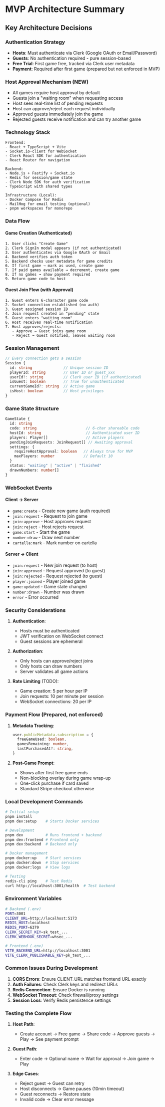 # MVP Architecture Summary

## Key Architecture Decisions

### Authentication Strategy

- **Hosts**: Must authenticate via Clerk (Google OAuth or Email/Password)
- **Guests**: No authentication required - pure session-based
- **Free Trial**: First game free, tracked via Clerk user metadata
- **Payment**: Required after first game (prepared but not enforced in MVP)

### Host Approval Mechanism (NEW)

- All games require host approval by default
- Guests join a "waiting room" when requesting access
- Host sees real-time list of pending requests
- Host can approve/reject each request individually
- Approved guests immediately join the game
- Rejected guests receive notification and can try another game

### Technology Stack

```
Frontend:
- React + TypeScript + Vite
- Socket.io-client for WebSocket
- Clerk React SDK for authentication
- React Router for navigation

Backend:
- Node.js + Fastify + Socket.io
- Redis for session/game state
- Clerk Node SDK for auth verification
- TypeScript with shared types

Infrastructure (Local):
- Docker Compose for Redis
- MailHog for email testing (optional)
- pnpm workspaces for monorepo
```

### Data Flow

#### Game Creation (Authenticated)

```
1. User clicks "Create Game"
2. Clerk SignIn modal appears (if not authenticated)
3. User authenticates via Google OAuth or Email
4. Backend verifies auth token
5. Backend checks user metadata for game credits
6. If first game → mark as used, create game
7. If paid games available → decrement, create game
8. If no games → show payment required
9. Return game code to host
```

#### Guest Join Flow (with Approval)

```
1. Guest enters 6-character game code
2. Socket connection established (no auth)
3. Guest assigned session ID
4. Join request created in "pending" state
5. Guest enters "waiting room"
6. Host receives real-time notification
7. Host approves/rejects:
   - Approve → Guest joins game room
   - Reject → Guest notified, leaves waiting room
```

### Session Management

```typescript
// Every connection gets a session
Session {
  id: string              // Unique session ID
  playerId: string        // User ID or guest_xxx
  userId?: string         // Clerk user ID (if authenticated)
  isGuest: boolean        // True for unauthenticated
  currentGameId?: string  // Active game
  isHost: boolean         // Host privileges
}
```

### Game State Structure

```typescript
GameState {
  id: string
  code: string                      // 6-char shareable code
  hostId: string                    // Authenticated user ID
  players: Player[]                 // Active players
  pendingJoinRequests: JoinRequest[] // Awaiting approval
  settings: {
    requireHostApproval: boolean   // Always true for MVP
    maxPlayers: number             // Default 10
  }
  status: "waiting" | "active" | "finished"
  drawnNumbers: number[]
}
```

### WebSocket Events

#### Client → Server

- `game:create` - Create new game (auth required)
- `join:request` - Request to join game
- `join:approve` - Host approves request
- `join:reject` - Host rejects request
- `game:start` - Start the game
- `number:draw` - Draw next number
- `cartella:mark` - Mark number on cartella

#### Server → Client

- `join:request` - New join request (to host)
- `join:approved` - Request approved (to guest)
- `join:rejected` - Request rejected (to guest)
- `player:joined` - Player joined game
- `game:updated` - Game state changed
- `number:drawn` - Number was drawn
- `error` - Error occurred

### Security Considerations

1. **Authentication**:
   - Hosts must be authenticated
   - JWT verification on WebSocket connect
   - Guest sessions are ephemeral

2. **Authorization**:
   - Only hosts can approve/reject joins
   - Only hosts can draw numbers
   - Server validates all game actions

3. **Rate Limiting** (TODO):
   - Game creation: 5 per hour per IP
   - Join requests: 10 per minute per session
   - WebSocket connections: 20 per IP

### Payment Flow (Prepared, not enforced)

1. **Metadata Tracking**:

   ```typescript
   user.publicMetadata.subscription = {
     freeGameUsed: boolean,
     gamesRemaining: number,
     lastPurchasedAt?: string,
   }
   ```

2. **Post-Game Prompt**:
   - Shows after first free game ends
   - Non-blocking overlay during game wrap-up
   - One-click purchase if card saved
   - Standard Stripe checkout otherwise

### Local Development Commands

```bash
# Initial setup
pnpm install
pnpm dev:setup    # Starts Docker services

# Development
pnpm dev          # Runs frontend + backend
pnpm dev:frontend # Frontend only
pnpm dev:backend  # Backend only

# Docker management
pnpm docker:up    # Start services
pnpm docker:down  # Stop services
pnpm docker:logs  # View logs

# Testing
redis-cli ping    # Test Redis
curl http://localhost:3001/health  # Test backend
```

### Environment Variables

```bash
# Backend (.env)
PORT=3001
CLIENT_URL=http://localhost:5173
REDIS_HOST=localhost
REDIS_PORT=6379
CLERK_SECRET_KEY=sk_test_...
CLERK_WEBHOOK_SECRET=whsec_...

# Frontend (.env)
VITE_BACKEND_URL=http://localhost:3001
VITE_CLERK_PUBLISHABLE_KEY=pk_test_...
```

### Common Issues During Development

1. **CORS Errors**: Ensure CLIENT_URL matches frontend URL exactly
2. **Auth Failures**: Check Clerk keys and redirect URLs
3. **Redis Connection**: Ensure Docker is running
4. **WebSocket Timeout**: Check firewall/proxy settings
5. **Session Loss**: Verify Redis persistence settings

### Testing the Complete Flow

1. **Host Path**:
   - Create account → Free game → Share code → Approve guests → Play → See payment prompt

2. **Guest Path**:
   - Enter code → Optional name → Wait for approval → Join game → Play

3. **Edge Cases**:
   - Reject guest → Guest can retry
   - Host disconnects → Game pauses (10min timeout)
   - Guest reconnects → Restore state
   - Invalid code → Clear error message
